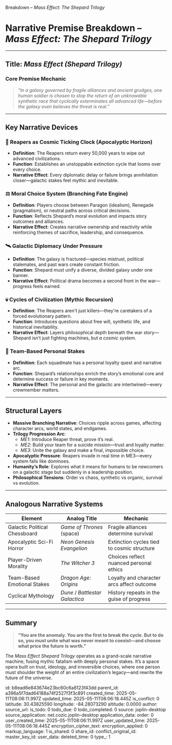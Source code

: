 Breakdown – *Mass Effect: The Shepard Trilogy*

# Narrative Premise Breakdown – *Mass Effect: The Shepard Trilogy*

---

## **Title**: *Mass Effect (Shepard Trilogy)*

### **Core Premise Mechanic**
> *“In a galaxy governed by fragile alliances and ancient grudges, one human soldier is chosen to stop the return of an unknowable synthetic race that cyclically exterminates all advanced life—before the galaxy even believes the threat is real.”*

---

## **Key Narrative Devices**

### 🧠 Reapers as Cosmic Ticking Clock (Apocalyptic Horizon)
- **Definition**: The Reapers return every 50,000 years to wipe out advanced civilizations.
- **Function**: Establishes an unstoppable extinction cycle that looms over every choice.
- **Narrative Effect**: Every diplomatic delay or failure brings annihilation closer—galactic stakes feel mythic and inevitable.

### ⚖️ Moral Choice System (Branching Fate Engine)
- **Definition**: Players choose between Paragon (idealism), Renegade (pragmatism), or neutral paths across critical decisions.
- **Function**: Reflects Shepard’s moral evolution and impacts story outcomes and alliances.
- **Narrative Effect**: Creates narrative ownership and reactivity while reinforcing themes of sacrifice, leadership, and consequence.

### 🛰️ Galactic Diplomacy Under Pressure
- **Definition**: The galaxy is fractured—species mistrust, political stalemates, and past wars create constant friction.
- **Function**: Shepard must unify a diverse, divided galaxy under one banner.
- **Narrative Effect**: Political drama becomes a second front in the war—progress feels earned.

### 💀 Cycles of Civilization (Mythic Recursion)
- **Definition**: The Reapers aren't just killers—they're caretakers of a forced evolutionary pattern.
- **Function**: Introduces questions about free will, synthetic life, and historical inevitability.
- **Narrative Effect**: Layers philosophical depth beneath the war story—Shepard isn’t just fighting machines, but *a cosmic system*.

### 👥 Team-Based Personal Stakes
- **Definition**: Each squadmate has a personal loyalty quest and narrative arc.
- **Function**: Shepard’s relationships enrich the story’s emotional core and determine success or failure in key moments.
- **Narrative Effect**: The personal and the galactic are intertwined—every crewmember matters.

---

## **Structural Layers**

- **Massive Branching Narrative**: Choices ripple across games, affecting character arcs, world states, and endgames.
- **Trilogy Progression Arc**:
  - *ME1*: Introduce Reaper threat, prove it’s real.
  - *ME2*: Build your team for a suicide mission—trust and loyalty matter.
  - *ME3*: Unite the galaxy and make a final, impossible choice.
- **Apocalyptic Pressure**: Reapers invade in real time in ME3—every system falls like dominoes.
- **Humanity’s Role**: Explores what it means for humans to be newcomers on a galactic stage but suddenly in a leadership position.
- **Philosophical Tensions**: Order vs chaos, synthetic vs organic, survival vs evolution.

---

## **Analogous Narrative Systems**

| Element                        | Analog Title                    | Mechanic                                     |
|--------------------------------|----------------------------------|----------------------------------------------|
| Galactic Political Chessboard  | *Game of Thrones* (space)        | Fragile alliances determine survival         |
| Apocalyptic Sci-Fi Horror      | *Neon Genesis Evangelion*        | Extinction cycles tied to cosmic structure   |
| Player-Driven Morality         | *The Witcher 3*                  | Choices reflect nuanced personal ethics      |
| Team-Based Emotional Stakes    | *Dragon Age: Origins*            | Loyalty and character arcs affect outcome    |
| Cyclical Mythology             | *Dune* / *Battlestar Galactica*  | History repeats in the guise of progress     |

---

## **Summary**
> **“You are the anomaly. You are the first to break the cycle. But to do so, you must unite what was never meant to coexist—and choose what price the future is worth.”**

The *Mass Effect Shepard Trilogy* operates as a grand-scale narrative machine, fusing mythic fatalism with deeply personal stakes. It’s a space opera built on trust, ideology, and irreversible choices, where one person must shoulder the weight of an entire civilization’s legacy—and rewrite the future of the universe.


id: b8ead6e843674e23bc60c6a8123f43dd
parent_id: a396a5f7dad64188a74f2527f3f3c891
created_time: 2025-05-11T08:06:11.997Z
updated_time: 2025-05-11T08:06:18.445Z
is_conflict: 0
latitude: 30.43825590
longitude: -84.28073290
altitude: 0.0000
author: 
source_url: 
is_todo: 0
todo_due: 0
todo_completed: 0
source: joplin-desktop
source_application: net.cozic.joplin-desktop
application_data: 
order: 0
user_created_time: 2025-05-11T08:06:11.997Z
user_updated_time: 2025-05-11T08:06:18.445Z
encryption_cipher_text: 
encryption_applied: 0
markup_language: 1
is_shared: 0
share_id: 
conflict_original_id: 
master_key_id: 
user_data: 
deleted_time: 0
type_: 1